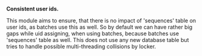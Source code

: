 ____Consistent user ids.____

 This module aims to ensure, that there is no impact of 'sequences'
 table on user ids, as batches use this as well. So by default we
 can have rather big gaps while uid assigning, when using batches,
 because batches use 'sequences' table as well.
 This does not use any new database table but tries to handle possible
 multi-threading collisions by locker.